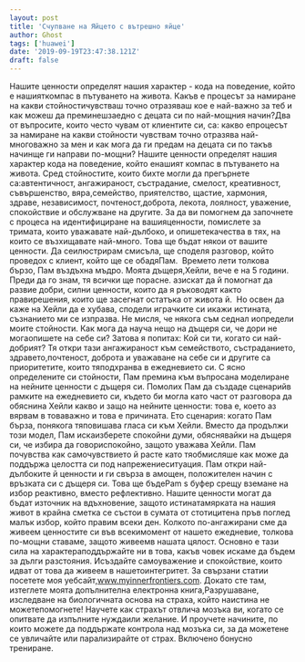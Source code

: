 ```yaml
---
layout: post
title: 'Счупване на Яйцето с вътрешно яйце'
author: Ghost
tags: ['huawei']
date: '2019-09-19T23:47:38.121Z'
draft: false
---
```


Нашите ценности определят нашия характер - кода на поведение, който е нашияткомпас в пътуването на живота. Какъв е процесът за намиране на какви стойностичувстваш точно отразяваш кое е най-важно за теб и как можеш да преминешзаедно с децата си по най-мощния начин?Два от въпросите, които често чувам от клиентите си, са: какво епроцесът за намиране на какви стойности чувствам точно отразява най-многоважно за мен и как мога да ги предам на децата си по такъв начинще ги направи по-мощни? Нашите ценности определят нашия характер кода на поведение, който енашият компас в пътуването на живота. Сред стойностите, които бихте могли да прегърнете са:автентичност, ангажираност, състрадание, смелост, креативност, съвършенство, вяра,семейство, приятелство, щастие, хармония, здраве, независимост, почтеност,доброта, лекота, лоялност, уважение, спокойствие и обслужване на другите. За да ви помогнем да започнете с процеса на идентифициране на вашияценности, помислете за тримата, които уважавате най-дълбоко, и опишетекачества в тях, на които се възхищавате най-много. Това ще бъдат някои от вашите ценности. Да сеилюстрирам смисъла, ще споделя разговор, който проведох с клиент, който ще се обадяПам.  Времето лети толкова бързо, Пам въздъхна мъдро. Моята дъщеря,Хейли, вече е на 5 години. Преди да го знам, тя всички ще порасне. азискат да й помогнат да развие добри, силни ценности, които да я ръководят както правирешения, които ще засегнат остатъка от живота й.  Но освен да каже на Хейли да е хубава, сподели играчките си икажи истината, съзнанието ми се изпразва. Не мисля, че някога съм седнал иопредели моите стойности. Как мога да науча нещо на дъщеря си, че дори не могаопишете на себе си? Затова я попитах: Кой си ти, когато си най-добрият? Тя откри тази ангажираност към семейството, състраданието, здравето,почтеност, доброта и уважаване на себе си и другите са приоритетите, които тяподхранва в ежедневието си. С ясно определените си стойности, Пам премина към въпросана моделиране на нейните ценности с дъщеря си. Помолих Пам да създаде сценарийв рамките на ежедневието си, където би могла като част от разговора да обяснина Хейли какво и защо на нейните ценности: това е, което аз вярвам в товаважно и това е причината. Ето сценария: когато Пам бърза, понякога тяповишава гласа си към Хейли. Вместо да продължи този модел, Пам искаизберете спокойни думи, обяснявайки на дъщеря си, че избира да говориспокойно, защото уважава Хейли. Пам почувства как самочувствието й расте като тяобмисляше как може да поддържа целостта си под напрежениеситуация. Пам откри най-дълбоките й ценности и ги свърза в aмощен, положителен начин с връзката си с дъщеря си. Това ще бъдеPam s буфер срещу вземане на избор реактивно, вместо рефлективно. Нашите ценности могат да бъдат източник на вдъхновение, защото истинатамярката на нашия живот в крайна сметка се състои в сумата от стотицитена пръв поглед малък избор, който правим всеки ден. Колкото по-ангажирани сме да живеем ценностите си във всекимомент от нашето ежедневие, толкова по-мощни ставаме, защото живеемв нашата цялост. Основно е тази сила на характераподдържайте ни в това, какъв човек искаме да бъдем за дълги разстояния. Исъздайте самоуважение и спокойствие, които идват от това да живеем в нашетоинтегритет. За свързани статии посетете моя уебсайт,www.myinnerfrontiers.com. Докато сте там, изтеглете моята допълнителна електронна книга,Разрушаване, изследване на биологичната основа на страха, който наистина не можетепомогнете! Научете как страхът отвлича мозъка ви, когато се опитвате да изпълните нуждаили желание. И проучете начините, по които можете да поддържате контрола над мозъка си, за да можетене се увличайте или парализирайте от страх. Включено бонусно трениране.

